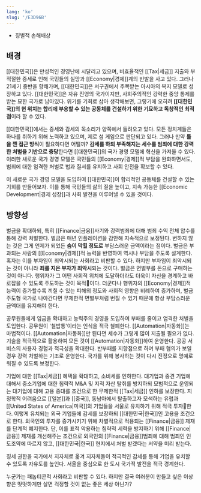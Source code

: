 ```yaml
---
lang: 'ko'
slug: '/E3D96B'
---
```


- 징벌적 손해배상

## 배경

[[대한민국]]은 만성적인 경영난에 시달리고 있으며, 비효율적인 [[Tax|세금]] 지출와 부적절한 증세로 인해 국민들의 실망과 [[Economy|경제]]계의 반발을 사고 있다. 그러나 21세기 중반을 향해가며, [[대한민국]]은 서구권에서 주목받는 아시아의 복지 모델로 성장하고 있다. [[대한민국]]은 자유 진영의 국가이지만, 사회주의적인 강력한 중앙 통제를 받는 묘한 국가로 남아있다. 위기를 기회로 삼아 생각해보면, 그렇기에 오히려 **[[대한민국]]의 현 위치는 합리에 부응할 수 있는 공동체를 건설하기 위한 기묘하고 독창적인 최적점**이라 할 수 있다.

[[대한민국]]에서는 증세와 감세의 목소리가 양쪽에서 들려오고 있다. 모든 정치계들은 하나를 취하기 위해 노력하고 있으며, 제로 섬 게임으로 판단되고 있다. 그러나 만약 **틀을 깬 접근 방식**이 필요하다면 어떨까? **감세를 하되 부족해지는 세수를 범죄에 대한 강력한 처벌을 기반으로 충당**한다면 [[대한민국]]의 국가 경영 모델에 혁신을 가져올 수 있다. 이러한 새로운 국가 경영 모델은 국민들의 [[Economy|경제]]적 부담을 완화하면서도, 범죄에 대한 엄격한 처벌로 법과 질서를 유지하고 사회 안전을 확보할 수 있다.

이 새로운 국가 경영 모델을 도입하여 [[대한민국]]이 합리적인 공동체를 건설할 수 있는 기회를 만들어보자. 이를 통해 국민들의 삶의 질을 높이고, 지속 가능한 [[Economic Development|경제 성장]]과 사회 발전을 이루어낼 수 있을 것이다.

## 방향성

벌금을 확대하되, 특히 [[Finance|금융]]사기와 강력범죄에 대해 범죄 수익 전체 압수를 통해 강력 처벌한다.
벌금은 매년 인플레이션을 감안해 지속적으로 보정된다. 변하지 않는 것은 그게 언제가 되었든 **숨이 막힐 정도로** 부담스러운 금액이라는 점이다.
벌금은 부과되는 사람의 [[Economy|경제]]적 능력을 반영하여 역시나 부담을 주도록 설계한다. 혹자는 이를 부자임이 죄악시되는 사회라고 비판할 수 있다. 하지만 부자임이 죄악시되는 것이 아니라 **죄를 지은 부자가 죄악시**되는 것이다. 벌금은 면벌부를 돈으로 구매하는 것이 아니다. 행위자가 그 어떤 사회적 위치에 도달하더라도 더욱이 자신을 경계하고 바로잡을 수 있도록 주도하는 것이 목적이다. 더군다나 행위자의 [[Economy|경제]]적 능력이 증가할수록 끼칠 수 있는 피해의 정도와 사회적 영향은 비례하여 증가하며, 벌금 주도형 국가로 나아간다면 무제한적 면벌부처럼 번질 수 있기 때문에 항상 부담스러운 금액대를 유지해야 한다.

공무원들에게 임금을 확대하고 능력주의 경영을 도입하여 부패를 줄이고 엄격한 처벌을 도입한다.
공무원이 '철밥통'이라는 인식을 적극 철폐한다.
[[Automation|자동화]]는 마법적이다. [[Automation|자동화]]만 된다면 세수가 그렇게 많이 지출될 필요가 없다.
기술을 적극적으로 활용하여 모든 것이 [[Automation|자동화]]하여 운영한다.
공공 서비스의 사용자 경험과 적극성을 확대한다.
반부패를 지향점으로 하며 부패 혐의가 보일 경우 강력 처벌하는 기조로 운영한다. 국가를 위해 봉사하는 것이 다시 진정으로 명예로워질 수 있도록 보정한다.

기업에 대한 [[Tax|세금]] 혜택을 확대하고, 소비세를 인하한다.
대기업과 중견 기업에 대해서 중소기업에 대한 침략적 M&A 및 지적 자산 탈취를 방지하되
모범적으로 운영되는 대기업에 대해 고용 증대를 조건으로 한 무제한적 [[Tax|세금]] 인하를 보장한다.
지정학적 어려움으로 [[일본]]과 [[중국]], 동남아에서 탈출하고자 모색하는 유럽과 [[United States of America|미국]]의 기업들을 서울로 유치하기 위해 적극 투자한다.
이렇게 유치되는 외국 기업들에 감세를 보장하되 [[대한민국|한국]]인 고용을 조건으로 한다.
외국인의 투자를 증가시키기 위해 차별적으로 적용되는 [[Finance|금융]] 제재를 단계적 폐지한다. 단, 이를 표적 악용하는 침략적 세력을 방지하기 위해 [[Finance|금융]] 제재를 개선해주는 조건으로 외국인의 [[Finance|금융]]범죄에 대해 범죄인 인도조약에 따르지 않고, [[대한민국|한국]] 현지에서 처벌 받겠다는 서약을 미리 받는다.

징세 권한을 국가에서 지자체로 옮겨 지자체들이 적극적인 감세를 통해 기업을 유치할 수 있도록 자유도를 높인다. 서울을 중심으로 한 도시 국가적 발전을 적극 경계한다.

누군가는 패놉티콘적 사회라고 비판할 수 있다.
하지만 결국 여러분이 만들고 싶은 이상향은
떳떳하게만 살면 걱정할 것이 없는 좋은 세상 아닌가?
